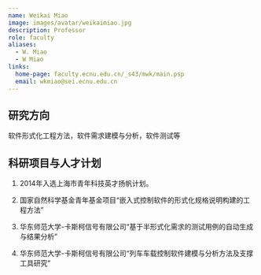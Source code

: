 ```yaml
---
name: Weikai Miao
image: images/avatar/weikaimiao.jpg
description: Professor
role: faculty
aliases:
  - W. Miao
  - W Miao
links:
  home-page: faculty.ecnu.edu.cn/_s43/mwk/main.psp
  email: wkmiao@sei.ecnu.edu.cn
---
```


## 研究方向

软件形式化工程方法，软件需求建模与分析，软件测试等

## 科研项目与人才计划

1. 2014年入选上海市青年科技英才扬帆计划。

2. 国家自然科学基金青年基金项目“嵌入式控制软件的形式化规格说明构建的工程方法”

3. 华东师范大学-卡斯柯信号有限公司“基于半形式化需求的测试用例的自动生成与结果分析”

4. 华东师范大学-卡斯柯信号有限公司“列车车载控制软件建模与分析方法及支撑工具研究”